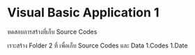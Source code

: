 # Visual Basic Application 1
ทดสอบการสร้างที่เก็บ Source Codes

เราะสร้าง Folder 2 ที่ เพื่อเก็บ Source Codes และ Data
1.Codes
1.Date

